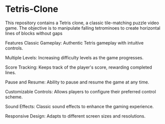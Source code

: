 # Tetris-Clone
This repository contains a Tetris clone, a classic tile-matching puzzle video game. The objective is to manipulate falling tetrominoes to create horizontal lines of blocks without gaps

Features
Classic Gameplay: Authentic Tetris gameplay with intuitive controls.

Multiple Levels: Increasing difficulty levels as the game progresses.

Score Tracking: Keeps track of the player's score, rewarding completed lines.

Pause and Resume: Ability to pause and resume the game at any time.

Customizable Controls: Allows players to configure their preferred control scheme.

Sound Effects: Classic sound effects to enhance the gaming experience.

Responsive Design: Adapts to different screen sizes and resolutions.

